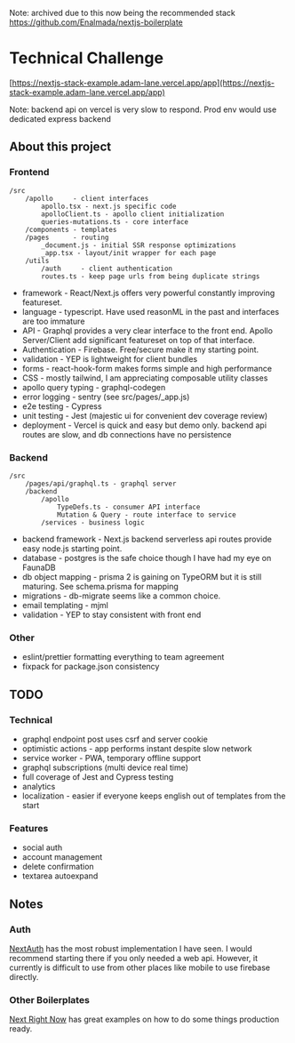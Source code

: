 Note: archived due to this now being the recommended stack
https://github.com/Enalmada/nextjs-boilerplate


# Technical Challenge

[https://nextjs-stack-example.adam-lane.vercel.app/app](https://nextjs-stack-example.adam-lane.vercel.app/app)

Note: backend api on vercel is very slow to respond.  Prod env would use dedicated express backend

## About this project
### Frontend
    /src
        /apollo     - client interfaces 
            apollo.tsx - next.js specific code
            apolloClient.ts - apollo client initialization
            queries-mutations.ts - core interface 
        /components - templates
        /pages      - routing
            _document.js - initial SSR response optimizations
            _app.tsx - layout/init wrapper for each page
        /utils
            /auth     - client authentication 
            routes.ts - keep page urls from being duplicate strings     
          
* framework - React/Next.js offers very powerful constantly improving featureset.     
* language - typescript.  Have used reasonML in the past and interfaces are too immature
* API - Graphql provides a very clear interface to the front end.  Apollo Server/Client add 
significant featureset on top of that interface.
* Authentication - Firebase.  Free/secure make it my starting point.    
* validation - YEP is lightweight for client bundles
* forms - react-hook-form makes forms simple and high performance
* CSS - mostly tailwind, I am appreciating composable utility classes 
* apollo query typing - graphql-codegen
* error logging - sentry (see src/pages/_app.js) 
* e2e testing - Cypress
* unit testing - Jest (majestic ui for convenient dev coverage review)
* deployment - Vercel is quick and easy but demo only.  backend api routes are slow, and db connections have no persistence  
  
### Backend
    /src
        /pages/api/graphql.ts - graphql server
        /backend
            /apollo
                TypeDefs.ts - consumer API interface
                Mutation & Query - route interface to service
            /services - business logic    
                
* backend framework - Next.js backend serverless api routes provide easy node.js starting point.
* database - postgres is the safe choice though I have had my eye on FaunaDB
* db object mapping - prisma 2 is gaining on TypeORM but it is still maturing.
See schema.prisma for mapping
* migrations - db-migrate seems like a common choice. 
* email templating - mjml
* validation - YEP to stay consistent with front end 

### Other
* eslint/prettier formatting everything to team agreement
* fixpack for package.json consistency

## TODO
### Technical
* graphql endpoint post uses csrf and server cookie
* optimistic actions - app performs instant despite slow network
* service worker - PWA, temporary offline support
* graphql subscriptions (multi device real time)
* full coverage of Jest and Cypress testing
* analytics
* localization - easier if everyone keeps english out of templates from the start

### Features
* social auth
* account management 
* delete confirmation
* textarea autoexpand

## Notes

### Auth
[NextAuth](https://next-auth.js.org/getting-started/introduction#secure-by-default) has the most robust implementation 
I have seen.  I would recommend starting there if you only needed a web api.  However, it currently is difficult to use
from other places like mobile to use firebase directly. 

### Other Boilerplates
[Next Right Now](https://github.com/UnlyEd/next-right-now) has great examples on how to do some things production ready.

